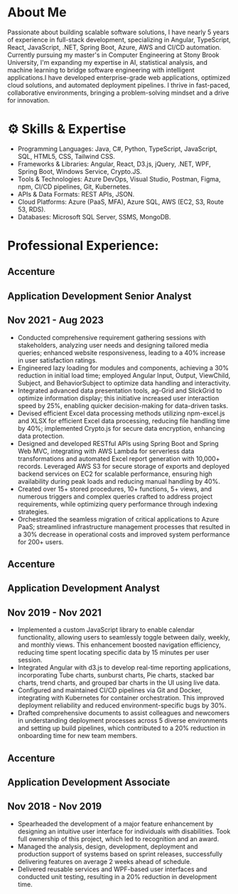 # About Me
Passionate about building scalable software solutions, I have nearly 5 years of experience in full-stack development, specializing in Angular, TypeScript, React, JavaScript, .NET, Spring Boot, Azure, AWS and CI/CD automation. Currently pursuing my master's in Computer Engineering at Stony Brook University, I'm expanding my expertise in AI, statistical analysis, and machine learning to bridge software engineering with intelligent applications.I have developed enterprise-grade web applications, optimized cloud solutions, and automated deployment pipelines. I thrive in fast-paced, collaborative environments, bringing a problem-solving mindset and a drive for innovation.

# ⚙️ Skills & Expertise 

- Programming Languages: Java, C#, Python, TypeScript, JavaScript, SQL, HTML5, CSS, Tailwind CSS.
- Frameworks & Libraries: Angular, React, D3.js, jQuery, .NET, WPF, Spring Boot, Windows Service, Crypto.JS.
- Tools & Technologies: Azure DevOps, Visual Studio, Postman, Figma, npm, CI/CD pipelines, Git, Kubernetes.
- APIs & Data Formats: REST APIs, JSON.
- Cloud Platforms: Azure (PaaS, MFA), Azure SQL, AWS (EC2, S3, Route 53, RDS).
- Databases: Microsoft SQL Server, SSMS, MongoDB.

# Professional Experience:
## Accenture 
## Application Development Senior Analyst
## Nov 2021 - Aug 2023
- Conducted comprehensive requirement gathering sessions with stakeholders, analyzing user needs and designing tailored media queries; enhanced website responsiveness, leading to a 40% increase in user satisfaction ratings.
- Engineered lazy loading for modules and components, achieving a 30% reduction in initial load time; employed Angular Input, Output, ViewChild, Subject, and BehaviorSubject to optimize data handling and interactivity.
- Integrated advanced data presentation tools, ag-Grid and SlickGrid to optimize information display; this initiative increased user interaction speed by 25%, enabling quicker decision-making for data-driven tasks.
- Devised efficient Excel data processing methods utilizing npm-excel.js and XLSX for efficient Excel data processing, reducing file handling time by 40%; implemented Crypto.js for secure data encryption, enhancing data protection.
- Designed and developed RESTful APIs using Spring Boot and Spring Web MVC, integrating with AWS Lambda for serverless data transformations and automated Excel report generation with 10,000+ records. Leveraged AWS S3 for secure storage of exports and deployed backend services on EC2 for scalable performance, ensuring high availability during peak loads and reducing manual handling by 40%.
- Created over 15+ stored procedures, 10+ functions, 5+ views, and numerous triggers and complex queries crafted to address project requirements, while optimizing query performance through indexing strategies.
- Orchestrated the seamless migration of critical applications to Azure PaaS; streamlined infrastructure management processes that resulted in a 30% decrease in operational costs and improved system performance for 200+ users.


## Accenture
## Application Development Analyst
## Nov 2019 - Nov 2021
- Implemented a custom JavaScript library to enable calendar functionality, allowing users to seamlessly toggle between daily, weekly, and monthly views. This enhancement boosted navigation efficiency, reducing time spent locating specific data by 15 minutes per user session.
- Integrated Angular with d3.js to develop real-time reporting applications, incorporating Tube charts, sunburst charts, Pie charts, stacked bar charts, trend charts, and grouped bar charts in the UI using live data.
- Configured and maintained CI/CD pipelines via Git and Docker, integrating with Kubernetes for container orchestration. This improved deployment reliability and reduced environment-specific bugs by 30%.
- Drafted comprehensive documents to assist colleagues and newcomers in understanding deployment processes across 5 diverse environments and setting up build pipelines, which contributed to a 20% reduction in onboarding time for new team members.


## Accenture
## Application Development Associate
## Nov 2018 - Nov 2019
- Spearheaded the development of a major feature enhancement by designing an intuitive user interface for individuals with disabilities. Took full ownership of this project, which led to recognition and an award.
- Managed the analysis, design, development, deployment and production support of systems based on sprint releases, successfully delivering features on average 2 weeks ahead of schedule.
- Delivered reusable services and WPF-based user interfaces and conducted unit testing, resulting in a 20% reduction in development time.



